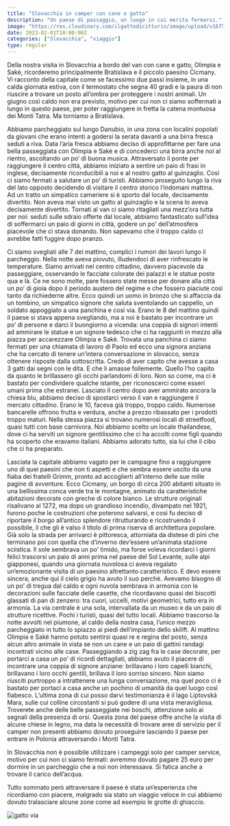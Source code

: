 ```yaml
---
title: "Slovacchia in camper con cane e gatto"
description: "Un paese di passaggio, un luogo in cui merita fermarsi."
image: "https://res.cloudinary.com/ilgattodicitturin/image/upload/v1675350628/Articoli/IMG_5407_w4lmgb_z0wt0v.jpg"
date: 2023-02-01T10:00:00Z
categories: ["Slovacchia", "viaggio"]
type: regular
---
```

Della nostra visita in Slovacchia a bordo del van con cane e gatto, Olimpia e Sakè, ricorderemo principalmente Bratislava e il piccolo paesino Cicmany.
Vi racconto della capitale come se facessimo due passi insieme, in una calda giornata estiva, con il termostato che segna 40 gradi e la paura di non riuscire a trovare un posto all’ombra per proteggere i nostri animali. Un giugno così caldo non era previsto, motivo per cui non ci siamo soffermati a lungo in questo paese, per poter raggiungere in fretta la catena montuosa dei Monti Tatra. 
Ma torniamo a Bratislava. 


Abbiamo parcheggiato sul lungo Danubio, in una zona con localini popolati da giovani che erano intenti a godersi la serata davanti a una birra fresca seduti a riva. Data l’aria fresca abbiamo deciso di approfittarne per fare una bella passeggiata con Olimpia e Sakè e di concederci una birra anche noi al rientro, ascoltando un po’ di buona musica. 
Attraversato il ponte per raggiungere il centro città, abbiamo iniziato a sentire un paio di frasi in inglese, decisamente riconducibili a noi e al nostro gatto al guinzaglio. Così ci siamo fermati a salutare un po’ di turisti. Abbiamo proseguito lungo la riva del lato opposto decidendo di visitare il centro storico l’indomani mattina. Ad un tratto un simpatico cameriere si è sporto dal locale, decisamente divertito. Non aveva mai visto un gatto al guinzaglio e la scena lo aveva decisamente divertito. 
Tornati al van ci siamo ritagliati una mezz’ora tutta per noi: seduti sulle sdraio offerte dal locale, abbiamo fantasticato sull’idea di soffermarci un paio di giorni in città, godere un po’ dell’atmosfera piacevole che ci stava donando. Non sapevamo che il troppo caldo ci avrebbe fatti fuggire dopo pranzo. 


Ci siamo svegliati alle 7 del mattino, complici i rumori dei lavori lungo il parcheggio. Nella notte aveva piovuto, illudendoci di aver rinfrescato le temperature. Siamo arrivati nel centro cittadino, davvero piacevole da passeggiare, osservando le facciate colorate dei palazzi e le statue poste qua e là. Ce ne sono molte, pare fossero state messe per donare alla città un po’ di gioia dopo il periodo austero del regime e che fossero piaciute così tanto da richiederne altre. Ecco quindi un uomo in bronzo che si affaccia da un tombino, un simpatico signore che saluta sventolando un cappello, un soldato appoggiato a una panchina e così via. Erano le 8 del mattino quindi il paese si stava appena svegliando, ma a noi è bastato per incontrare un po’ di persone e darci il buongiorno a vicenda: una coppia di signori intenti ad ammirare le statue e un signore tedesco che ci ha raggiunti in mezzo alla piazza per accarezzare Olimpia e Sakè. Trovata una panchina ci siamo fermati per una chiamata di lavoro di Paolo ed ecco una signora anziana che ha cercato di tenere un’intera conversazione in slovacco, senza ottenere risposte dalla sottoscritta. Credo di aver capito che avesse a casa 3 gatti dai segni con le dita. E che li amasse follemente. Quello l’ho capito da quanto le brillassero gli occhi parlandomi di loro. Non so come, ma ci è bastato per condividere qualche istante, per riconoscerci come esseri umani prima che estranei. Lasciato il centro dopo aver ammirato ancora la chiesa blu, abbiamo deciso di spostarci verso il van e raggiungere il mercato cittadino. Erano le 10, faceva già troppo, troppo caldo. Numerose bancarelle offrono frutta e verdura, anche a prezzo ribassato per i prodotti troppo maturi. Nella stessa piazza si trovano numerosi locali di streetfood, quasi tutti con base carnivora. Noi abbiamo scelto un locale thailandese, dove ci ha serviti un signore gentilissimo che ci ha accolti come figli quando ha scoperto che eravamo italiani. Abbiamo adorato tutto, sia lui che il cibo che ci ha preparato. 


Lasciata la capitale abbiamo vagato per le campagne fino a raggiungere uno di quei paesini che non ti aspetti e che sembra essere uscito da una fiaba dei fratelli Grimm, pronto ad accoglierti all’interno delle sue mille pagine di avventure. Ecco Cicmany, un borgo di circa 200 abitanti situato in una bellissima conca verde tra le montagne, animato da caratteristiche abitazioni decorate con greche di colore bianco. Le strutture originali risalivano al 1272, ma dopo un grandioso incendio, divampato nel 1921, furono poche le costruzioni che poterono salvarsi, e così fu deciso di riportare il borgo all’antico splendore ritrutturando e ricostruendo il possibile, il che gli è valso il titolo di prima riserva di architettura popolare. Già solo la strada per arrivarci è pittoresca, attorniata da distese di pini che terminano poi con quella che d’inverno dev’essere un’animata stazione sciistica. Il sole sembrava un po’ timido, ma forse voleva ricordarci i giorni felici trascorsi un paio di anni prima nel paese del Sol Levante, sulle alpi giapponesi, quando una giornata nuvolosa ci aveva regalato un’emozionante visita di un paesino altrettanto caratteristico. E devo essere sincera, anche qui il cielo grigio ha avuto il suo perchè. Avevamo bisogno di un po’ di tregua dal caldo e ogni nuvola sembrava in armonia con le decorazioni sulle facciate delle casette, che ricordavano quasi dei biscotti glassati di pan di zenzero: tra cuori, uccelli, motivi geometrici, tutto era in armonia. La via centrale è una sola, intervallata da un museo e da un paio di strutture ricettive. Pochi i turisti, quasi del tutto locali. Abbiamo trascorso la notte avvolti nel piumone, al caldo della nostra casa, l’unico mezzo parcheggiato in tutto lo spiazzo ai piedi dell’impianto dello skilift. Al mattino Olimpia e Sakè hanno potuto sentirsi quasi re e regina del posto, senza alcun altro animale in vista se non un cane e un paio di gattini randagi incontrati vicino alle case. Passeggiando a zig zag fra le case decorate, per portarci a casa un po’ di ricordi dettagliati, abbiamo avuto il piacere di incontrare una coppia di signore anziane: brillavano i loro capelli bianchi, brillavano i loro occhi gentili, brillava il loro sorriso sincero. Non siamo riusciti purtroppo a intrattenere una lunga conversazione, ma quel poco ci è bastato per portaci a casa anche un pochino di umanità da quel luogo così fiabesco.
L’ultima zona di cui posso darvi testimonianza è il lago Liptovská Mara, sulle cui colline circostanti si può godere di una vista meravigliosa. Troverete anche delle belle passeggiate nei boschi, attenzione solo ai segnali della presenza di orsi. 
Questa zona del paese offre anche la visita di alcune chiese in legno, ma data la necessità di trovare aree di servizio per il camper non presenti abbiamo dovuto proseguire lasciando il paese per entrare in Polonia attraversando i Monti Tatra.

In Slovacchia non è possibile utilizzare i campeggi solo per camper service, motivo per cui non ci siamo fermati: avremmo dovuto pagare 25 euro per dormire in un parcheggio che a noi non interessava. Si fatica anche a trovare il carico dell’acqua. 

Tutto sommato però attraversare il paese è stata un’esperienza che ricordiamo con piacere, malgrado sia stato un viaggio veloce in cui abbiamo dovuto tralasciare alcune zone come ad esempio le grotte di ghiaccio. 

![gatto via]("https://res.cloudinary.com/ilgattodicitturin/image/upload/v1675350656/Articoli/IMG_5548_yabnem_vh90f6.jpg")